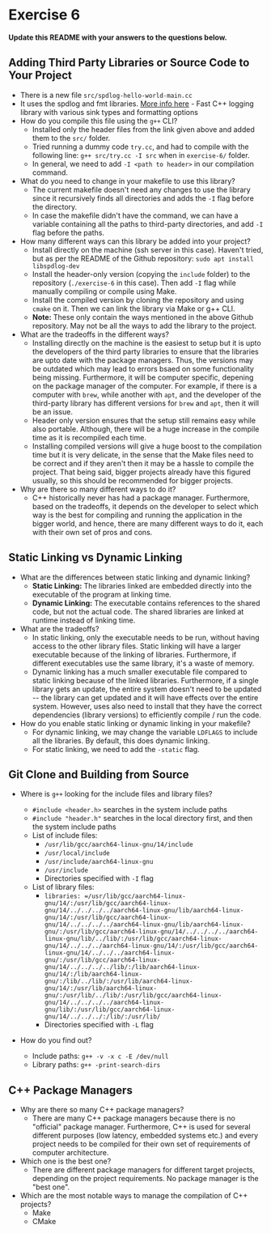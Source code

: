 # Exercise 6

**Update this README with your answers to the questions below.**

## Adding Third Party Libraries or Source Code to Your Project

- There is a new file `src/spdlog-hello-world-main.cc`
- It uses the spdlog and fmt libraries. 
  [More info here](https://github.com/gabime/spdlog) - Fast C++ logging 
  library with various sink types and formatting options
- How do you compile this file using the `g++` CLI?
  - Installed only the header files from the link given above and added them to the `src/` folder.
  - Tried running a dummy code `try.cc`, and had to compile with the following line: `g++ src/try.cc -I src` when in `exercise-6/` folder.
  - In general, we need to add `-I <path to header>` in our compilation command.
- What do you need to change in your makefile to use this library?
  - The current makefile doesn't need any changes to use the library since it recursively finds all directories and adds the `-I` flag before the directory.
  - In case the makefile didn't have the command, we can have a variable containing all the paths to third-party directories, and add `-I` flag before the paths.
- How many different ways can this library be added into your project?
  - Install directly on the machine (ssh server in this case). Haven't tried, but as per the README of the Github repository: `sudo apt install libspdlog-dev`
  - Install the header-only version (copying the `include` folder) to the repository (`./exercise-6` in this case). Then add `-I` flag while manually compiling or compile using Make.
  - Install the compiled version by cloning the repository and using `cmake` on it. Then we can link the library via Make or g++ CLI.
  - **Note:** These only contain the ways mentioned in the above Github repository. May not be all the ways to add the library to the project.
- What are the tradeoffs in the different ways?
  - Installing directly on the machine is the easiest to setup but it is upto the developers of the third party libraries to ensure that the libraries are upto date with the package managers. Thus, the versions may be outdated which may lead to errors bsaed on some functionality being missing. Furthermore, it will be computer specific, depening on the package manager of the computer. For example, if there is a computer with `brew`, while another with `apt`, and the developer of the third-party library has different versions for `brew` and `apt`, then it will be an issue.
  - Header only version ensures that the setup still remains easy while also portable. Although, there will be a huge increase in the compile time as it is recompiled each time.
  - Installing compiled versions will give a huge boost to the compilation time but it is very delicate, in the sense that the Make files need to be correct and if they aren't then it may be a hassle to compile the project. That being said, bigger projects already have this figured usually, so this should be recommended for bigger projects.
- Why are there so many different ways to do it?
  - C++ historically never has had a package manager. Furthermore, based on the tradeoffs, it depends on the developer to select which way is the best for compiling and running the application in the bigger world, and hence, there are many different ways to do it, each with their own set of pros and cons.
  
## Static Linking vs Dynamic Linking

- What are the differences between static linking and dynamic linking?
  - **Static Linking:** The libraries linked are embedded directly into the executable of the program at linking time.
  - **Dynamic Linking:** The executable contains references to the shared code, but not the actual code. The shared libraries are linked at runtime instead of linking time.
- What are the tradeoffs?
  - In static linking, only the executable needs to be run, without having access to the other library files. Static linking will have a larger executable because of the linking of libraries. Furthermore, if different executables use the same library, it's a waste of memory.
  - Dynamic linking has a much smaller executable file compared to static linking because of the linked libraries. Furthermore, if a single library gets an update, the entire system doesn't need to be updated -- the library can get updated and it will have effects over the entire system. However, uses also need to install that they have the correct dependencies (library versions) to efficiently compile / run the code.
- How do you enable static linking or dynamic linking in your makefile?
  - For dynamic linking, we may change the variable `LDFLAGS` to include all the libraries. By default, this does dynamic linking.
  - For static linking, we need to add the `-static` flag.

## Git Clone and Building from Source

- Where is `g++` looking for the include files and library files?
  - `#include <header.h>` searches in the system include paths
  - `#include "header.h"` searches in the local directory first, and then the system include paths
  - List of include files:
    - `/usr/lib/gcc/aarch64-linux-gnu/14/include`
    - `/usr/local/include`
    - `/usr/include/aarch64-linux-gnu`
    - `/usr/include`
    - Directories specified with `-I` flag
  - List of library files:
    - `libraries: =/usr/lib/gcc/aarch64-linux-gnu/14/:/usr/lib/gcc/aarch64-linux-gnu/14/../../../../aarch64-linux-gnu/lib/aarch64-linux-gnu/14/:/usr/lib/gcc/aarch64-linux-gnu/14/../../../../aarch64-linux-gnu/lib/aarch64-linux-gnu/:/usr/lib/gcc/aarch64-linux-gnu/14/../../../../aarch64-linux-gnu/lib/../lib/:/usr/lib/gcc/aarch64-linux-gnu/14/../../../aarch64-linux-gnu/14/:/usr/lib/gcc/aarch64-linux-gnu/14/../../../aarch64-linux-gnu/:/usr/lib/gcc/aarch64-linux-gnu/14/../../../../lib/:/lib/aarch64-linux-gnu/14/:/lib/aarch64-linux-gnu/:/lib/../lib/:/usr/lib/aarch64-linux-gnu/14/:/usr/lib/aarch64-linux-gnu/:/usr/lib/../lib/:/usr/lib/gcc/aarch64-linux-gnu/14/../../../../aarch64-linux-gnu/lib/:/usr/lib/gcc/aarch64-linux-gnu/14/../../../:/lib/:/usr/lib/`
    - Directories specified with `-L` flag

- How do you find out?
  - Include paths: `g++ -v -x c -E /dev/null`
  - Library paths: `g++ -print-search-dirs`

## C++ Package Managers

- Why are there so many C++ package managers?
  - There are many C++ package managers because there is no "official" package manager. Furthermore, C++ is used for several different purposes (low latency, embedded systems etc.) and every project needs to be compiled for their own set of requirements of computer architecture.
- Which one is the best one?
  - There are different package managers for different target projects, depending on the project requirements. No package manager is the "best one".  
- Which are the most notable ways to manage the compilation of C++ projects?
  - Make
  - CMake